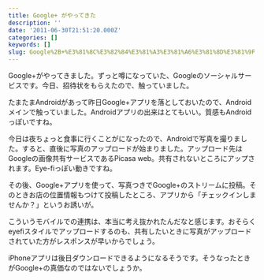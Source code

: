 ```yaml
---
title: Google+ がやってきた
description: ''
date: '2011-06-30T21:51:20.000Z'
categories: []
keywords: []
slug: Google%2B+%E3%81%8C%E3%82%84%E3%81%A3%E3%81%A6%E3%81%8D%E3%81%9F
---
```

Google+がやってきました。ずっと噂になっていた、Googleのソーシャルサービスです。今日、招待状をもらえたので、触っていました。

たまたまAndroidがあって昨日Google+アプリを落としておいたので、Androidメインで触っていました。Androidアプリの出来はとてもいい。質感もAndroidっぽいですね。

今日は夜ちょっと食事に行くことがになったので、Androidで写真を撮りました。すると、直後に写真のアップロードが始まりました。アップロード先はGoogleの画像共有サービスであるPicasa web。共有されないところにアップされます。Eye-fiっぽい動きですね。

その後、Google+アプリを使って、写真つきでGoogle+のストリームに投稿。そのときお店の位置情報もつけて投稿したところ、アプリから「チェックインしませんか？」というお誘いが。

こういうモバイルでの連携は、本当に考え抜かれたんだなと感じます。おそらくeyefiスタイルでアップロードするのも、共有したいときに写真がアップロードされていた方がレスポンスが早いからでしょう。

iPhoneアプリは後日ダウンロードできるようになるそうです。そうなったときがGoogle+の真価なのではないでしょうか。